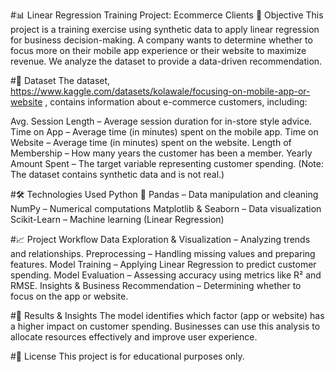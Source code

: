 #📊 Linear Regression Training Project: Ecommerce Clients
📌 Objective
This project is a training exercise using synthetic data to apply linear regression for business decision-making. A company wants to determine whether to focus more on their mobile app experience or their website to maximize revenue. We analyze the dataset to provide a data-driven recommendation.

#📂 Dataset
The dataset, https://www.kaggle.com/datasets/kolawale/focusing-on-mobile-app-or-website , contains information about e-commerce customers, including:

Avg. Session Length – Average session duration for in-store style advice.
Time on App – Average time (in minutes) spent on the mobile app.
Time on Website – Average time (in minutes) spent on the website.
Length of Membership – How many years the customer has been a member.
Yearly Amount Spent – The target variable representing customer spending.
(Note: The dataset contains synthetic data and is not real.)

#🛠️ Technologies Used
Python 🐍
Pandas – Data manipulation and cleaning
NumPy – Numerical computations
Matplotlib & Seaborn – Data visualization
Scikit-Learn – Machine learning (Linear Regression)

#📈 Project Workflow
Data Exploration & Visualization – Analyzing trends and relationships.
Preprocessing – Handling missing values and preparing features.
Model Training – Applying Linear Regression to predict customer spending.
Model Evaluation – Assessing accuracy using metrics like R² and RMSE.
Insights & Business Recommendation – Determining whether to focus on the app or website.

#📢 Results & Insights
The model identifies which factor (app or website) has a higher impact on customer spending.
Businesses can use this analysis to allocate resources effectively and improve user experience.

#📜 License
This project is for educational purposes only.
